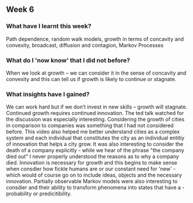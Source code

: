 ## Week 6

### What have I learnt this week?
Path dependence, random walk models, growth in terms of concavity and convexity, broadcast, diffusion and contagion, Markov Processes

### What do I 'now know' that I did not before?
When we look at growth – we can consider it in the sense of concavity and convexity and this can tell us if growth is likely to continue or stagnate.

### What insights have I gained?
We can work hard but if we don’t invest in new skills – growth will stagnate. Continued growth requires continued innovation. The ted talk watched for the discussion was especially interesting. Considering the growth of cities in comparison to companies was something that I had not considered before. This video also helped me better understand cities as a complex system and each individual that constitutes the city as an individual entitiy of innovation that helps a city grow. It was also interesting to consider the death of a company explicitly - while we hear of the phrase "the company died out" I never properly understood the reasons as to why a company died. Innovation is necessary for growth and this begins to make sense when consdier how fickle humans are or our constant need for 'new' - which would of course go on to include ideas, objects and the necessary innovation.
Partially observable Markov models were also interesting to consdier and their ability to transform phenomena into states that have a - probability or predicitibility.
